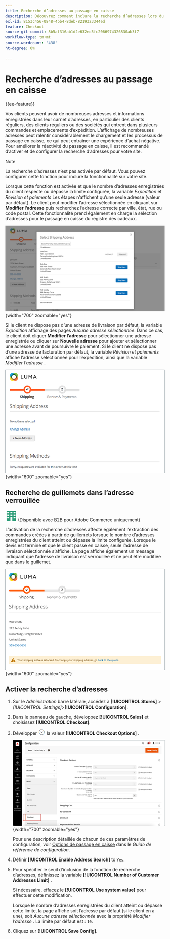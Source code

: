 ```yaml
---
title: Recherche d’adresses au passage en caisse
description: Découvrez comment inclure la recherche d’adresses lors du passage en caisse dans votre boutique.
exl-id: 8153c456-0848-4bb4-8deb-8219323344ed
feature: Checkout
source-git-commit: 8b5af316ab1d2e632ed5fc2066974326830ab3f7
workflow-type: tm+mt
source-wordcount: '438'
ht-degree: 0%

---
```


# Recherche d’adresses au passage en caisse

{{ee-feature}}

Vos clients peuvent avoir de nombreuses adresses et informations enregistrées dans leur carnet d’adresses, en particulier des clients réguliers, des clients réguliers ou des sociétés qui entrent dans plusieurs commandes et emplacements d’expédition. L’affichage de nombreuses adresses peut ralentir considérablement le chargement et les processus de passage en caisse, ce qui peut entraîner une expérience d’achat négative. Pour améliorer la réactivité du passage en caisse, il est recommandé d’activer et de configurer la recherche d’adresses pour votre site.

>[!NOTE]
>
>La recherche d’adresses n’est pas activée par défaut. Vous pouvez configurer cette fonction pour inclure la fonctionnalité sur votre site.

Lorsque cette fonction est activée et que le nombre d’adresses enregistrées du client respecte ou dépasse la limite configurée, la variable _Expédition_ et _Révision et paiements_ Les étapes n’affichent qu’une seule adresse (valeur par défaut). Le client peut modifier l’adresse sélectionnée en cliquant sur **Modifier l’adresse** puis recherchez l’adresse correcte par ville, état, rue ou code postal. Cette fonctionnalité prend également en charge la sélection d’adresses pour le passage en caisse du registre des cadeaux.

![Extraction avec les adresses de livraison enregistrées affichées](./assets/storefront-checkout-address-search.png){width="700" zoomable="yes"}

Si le client ne dispose pas d’une adresse de livraison par défaut, la variable _Expédition_ affichage des pages _Aucune adresse sélectionnée_. Dans ce cas, le client doit cliquer **Modifier l’adresse** pour sélectionner une adresse enregistrée ou cliquer sur **Nouvelle adresse** pour ajouter et sélectionner une adresse avant de poursuivre le paiement. Si le client ne dispose pas d’une adresse de facturation par défaut, la variable _Révision et paiements_ affiche l’adresse sélectionnée pour l’expédition, ainsi que la variable _Modifier l’adresse_ .

![Passage en caisse sans message sélectionné](./assets/storefront-checkout-address-search-no-default.png){width="600" zoomable="yes"}

## Recherche de guillemets dans l’adresse verrouillée

![B2B pour Adobe Commerce](../assets/b2b.svg) (Disponible avec B2B pour Adobe Commerce uniquement)

L’activation de la recherche d’adresses affecte également l’extraction des commandes créées à partir de guillemets lorsque le nombre d’adresses enregistrées du client atteint ou dépasse la limite configurée. Lorsque le devis est terminé et que le client passe en caisse, seule l’adresse de livraison sélectionnée s’affiche. La page affiche également un message indiquant que l’adresse de livraison est verrouillée et ne peut être modifiée que dans le guillemet.

![Adresse de livraison verrouillée pour un devis](./assets/quote-checkout-shipping-address-locked.png){width="600" zoomable="yes"}

## Activer la recherche d’adresses

1. Sur le _Administration_ barre latérale, accédez à **[!UICONTROL Stores]** > _[!UICONTROL Settings]_>**[!UICONTROL Configuration]**.

1. Dans le panneau de gauche, développez **[!UICONTROL Sales]** et choisissez **[!UICONTROL Checkout]**.

1. Développer ![Sélecteur d’extension](../assets/icon-display-expand.png) la valeur **[!UICONTROL Checkout Options]** .

   ![Configuration - Options de passage en caisse](./assets/checkout-checkout-options.png){width="700" zoomable="yes"}

   Pour une description détaillée de chacun de ces paramètres de configuration, voir [Options de passage en caisse](../configuration-reference/sales/checkout.md#checkout-options) dans le _Guide de référence de configuration_.

1. Définir **[!UICONTROL Enable Address Search]** to `Yes`.

1. Pour spécifier le seuil d’inclusion de la fonction de recherche d’adresses, définissez la variable **[!UICONTROL Number of Customer Addresses Limit]** .

   Si nécessaire, effacez le **[!UICONTROL Use system value]** pour effectuer cette modification.

   Lorsque le nombre d’adresses enregistrées du client atteint ou dépasse cette limite, la page affiche soit l’adresse par défaut (si le client en a une), soit _Aucune adresse sélectionnée_ avec la propriété _Modifier l’adresse_ . La limite par défaut est : `10`.

1. Cliquez sur **[!UICONTROL Save Config]**.
